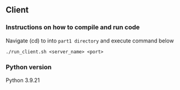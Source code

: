## Client

### Instructions on how to compile and run code

Navigate (cd) to into `part1 directory` and execute command below 
```
./run_client.sh <server_name> <port>
```

### Python version
Python 3.9.21
